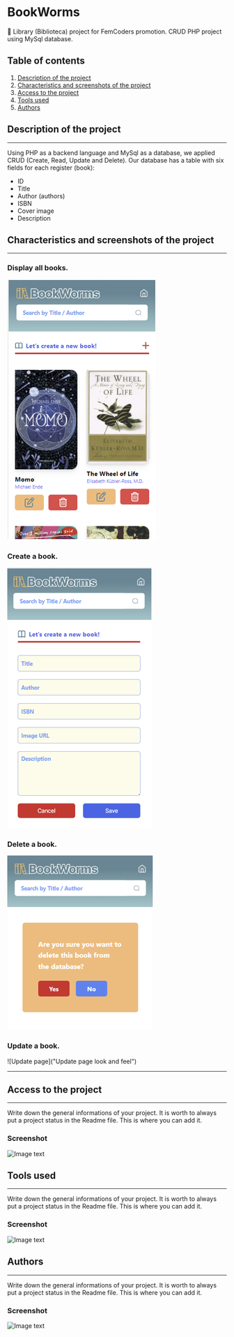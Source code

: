 # BookWorms

:closed_book: Library (Biblioteca) project for FemCoders promotion. CRUD PHP project using MySql database.

## Table of contents

1. [Description of the project](#Description-of-the-project)
2. [Characteristics and screenshots of the project](#Characteristics)
3. [Access to the project](#Access)
4. [Tools used](#Tools-used)
5. [Authors](#Authors)

## Description of the project
***
Using PHP as a backend language and MySql as a database, we applied CRUD (Create, Read, Update and Delete). Our database has a table with six fields for each register (book):
* ID
* Title
* Author (authors)
* ISBN
* Cover image
* Description
## Characteristics and screenshots of the project
***
### Display all books.
![Display page](./assets/images/bookspage.png "Display page look and feel")
### Create a book.
![Create page](./assets/images/createbook.png "Create page look and feel")
### Delete a  book. 
![Delete page](./assets/images/deletebook.png "Delete page look and feel")
### Update a book. 
![Update page]("Update page look and feel")
***
## Access to the project
***
Write down the general informations of your project. It is worth to always put a project status in the Readme file. This is where you can add it. 
### Screenshot
![Image text](/path/to/the/screenshot.png)

## Tools used
***
Write down the general informations of your project. It is worth to always put a project status in the Readme file. This is where you can add it. 
### Screenshot
![Image text](/path/to/the/screenshot.png)

## Authors
***
Write down the general informations of your project. It is worth to always put a project status in the Readme file. This is where you can add it. 
### Screenshot
![Image text](/path/to/the/screenshot.png)
